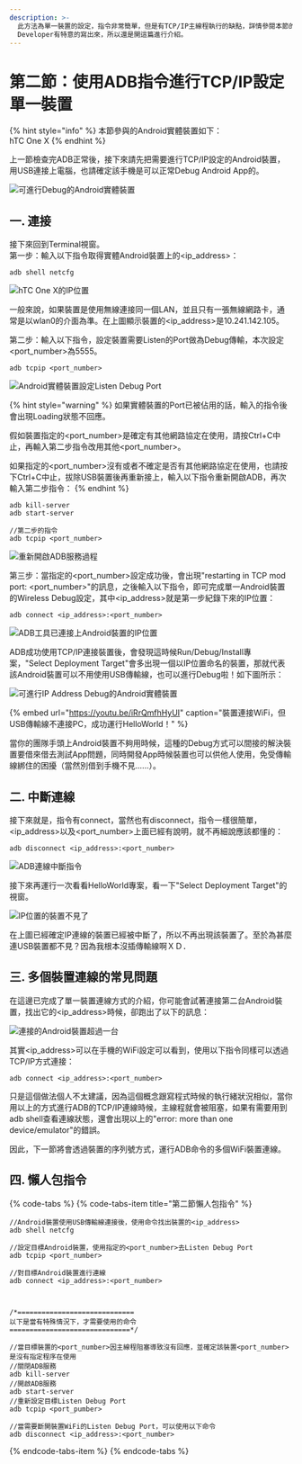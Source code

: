 ```yaml
---
description: >-
  此方法為單一裝置的設定，指令非常簡單，但是有TCP/IP主線程執行的缺點，詳情參閱本節的第三點。個人其實不太推薦這個方法，因為會有ADB的TCP/IP線程阻塞的問題，但Google
  Developer有特意的寫出來，所以還是開這篇進行介紹。
---
```


# 第二節：使用ADB指令進行TCP/IP設定單一裝置

{% hint style="info" %}
本節參與的Android實體裝置如下：  
hTC One X
{% endhint %}

上一節檢查完ADB正常後，接下來請先把需要進行TCP/IP設定的Android裝置，用USB連接上電腦，也請確定該手機是可以正常Debug Android App的。

![&#x53EF;&#x9032;&#x884C;Debug&#x7684;Android&#x5BE6;&#x9AD4;&#x88DD;&#x7F6E;](.gitbook/assets/ke-jin-hang-debug-de-android-shi-ti-zhuang-zhi.png)

## 一. 連接

接下來回到Terminal視窗。  
第一步：輸入以下指令取得實體Android裝置上的&lt;ip\_address&gt;：

```text
adb shell netcfg
```

![hTC One X&#x7684;IP&#x4F4D;&#x7F6E;](.gitbook/assets/htc-onexde-ip-wei-zhi.png)

一般來說，如果裝置是使用無線連接同一個LAN，並且只有一張無線網路卡，通常是以wlan0的介面為準。在上圖顯示裝置的&lt;ip\_address&gt;是10.241.142.105。

第二步：輸入以下指令，設定裝置需要Listen的Port做為Debug傳輸，本次設定&lt;port\_number&gt;為5555。

```text
adb tcpip <port_number>
```

![Android&#x5BE6;&#x9AD4;&#x88DD;&#x7F6E;&#x8A2D;&#x5B9A;Listen Debug Port](.gitbook/assets/android-shi-ti-she-ding-listendebug-de-port.png)

{% hint style="warning" %}
如果實體裝置的Port已被佔用的話，輸入的指令後會出現Loading狀態不回應。

假如裝置指定的&lt;port\_number&gt;是確定有其他網路協定在使用，請按Ctrl+C中止，再輸入第二步指令改用其他&lt;port\_number&gt;。

如果指定的&lt;port\_number&gt;沒有或者不確定是否有其他網路協定在使用，也請按下Ctrl+C中止，拔除USB裝置後再重新接上，輸入以下指令重新開啟ADB，再次輸入第二步指令：
{% endhint %}

```text
adb kill-server
adb start-server

//第二步的指令
adb tcpip <port_number>
```

![&#x91CD;&#x65B0;&#x958B;&#x555F;ADB&#x670D;&#x52D9;&#x904E;&#x7A0B;](.gitbook/assets/zhong-xin-kai-qi-adb-fu-wu.png)

第三步：當指定的&lt;port\_number&gt;設定成功後，會出現"restarting in TCP mod port: &lt;port\_number&gt;"的訊息，之後輸入以下指令，即可完成單一Android裝置的Wireless Debug設定，其中&lt;ip\_address&gt;就是第一步紀錄下來的IP位置：

```text
adb connect <ip_address>:<port_number>
```

![ADB&#x5DE5;&#x5177;&#x5DF2;&#x9023;&#x63A5;&#x4E0A;Android&#x88DD;&#x7F6E;&#x7684;IP&#x4F4D;&#x7F6E;](.gitbook/assets/zhuang-zhi-ip-wei-zhi-yu-adb-lian-xian.png)

ADB成功使用TCP/IP連接裝置後，會發現這時候Run/Debug/Install專案，"Select Deployment Target"會多出現一個以IP位置命名的裝置，那就代表該Android裝置可以不用使用USB傳輸線，也可以進行Debug啦！如下圖所示：

![&#x53EF;&#x9032;&#x884C;IP Address Debug&#x7684;Android&#x5BE6;&#x9AD4;&#x88DD;&#x7F6E;](.gitbook/assets/ke-yong-ipaddressdebug-de-android-shi-ti-zhuang-zhi.png)

{% embed url="https://youtu.be/iRrQmfhHyUI" caption="裝置連接WiFi，但USB傳輸線不連接PC，成功運行HelloWorld！" %}

當你的團隊手頭上Android裝置不夠用時候，這種的Debug方式可以間接的解決裝置要借來借去測試App問題，同時開發App時候裝置也可以供他人使用，免受傳輸線綁住的困擾（當然別借到手機不見......）。

## 二. 中斷連線

接下來就是，指令有connect，當然也有disconnect，指令一樣很簡單，&lt;ip\_address&gt;以及&lt;port\_number&gt;上面已經有說明，就不再細說應該都懂的：

```text
adb disconnect <ip_address>:<port_number>
```

![ADB&#x9023;&#x7DDA;&#x4E2D;&#x65B7;&#x6307;&#x4EE4;](.gitbook/assets/adb-lian-xian-zhong-duan-zhi-ling.png)

接下來再運行一次看看HelloWorld專案，看一下"Select Deployment Target"的視窗。

![IP&#x4F4D;&#x7F6E;&#x7684;&#x88DD;&#x7F6E;&#x4E0D;&#x898B;&#x4E86;](.gitbook/assets/yi-zhong-duan-xian-zhuang-zhi.png)

在上圖已經確定IP連線的裝置已經被中斷了，所以不再出現該裝置了。至於為甚麼連USB裝置都不見？因為我根本沒插傳輸線啊ＸＤ．

## 三. 多個裝置連線的常見問題

在這邊已完成了單一裝置連線方式的介紹，你可能會試著連接第二台Android裝置，找出它的&lt;ip\_address&gt;時候，卻跑出了以下的訊息：

![&#x9023;&#x63A5;&#x7684;Android&#x88DD;&#x7F6E;&#x8D85;&#x904E;&#x4E00;&#x53F0;](.gitbook/assets/morethanonedeviceerr.png)

其實&lt;ip\_address&gt;可以在手機的WiFi設定可以看到，使用以下指令同樣可以透過TCP/IP方式連接：

```text
adb connect <ip_address>:<port_number>
```

只是這個做法個人不太建議，因為這個概念跟寫程式時候的執行緒狀況相似，當你用以上的方式進行ADB的TCP/IP連線時候，主線程就會被阻塞，如果有需要用到adb shell查看連線狀態，還會出現以上的"error: more than one device/emulator"的錯誤。

因此，下一節將會透過裝置的序列號方式，運行ADB命令的多個WiFi裝置連線。

## 四. 懶人包指令

{% code-tabs %}
{% code-tabs-item title="第二節懶人包指令" %}
```text
//Android裝置使用USB傳輸線連接後，使用命令找出裝置的<ip_address>
adb shell netcfg

//設定目標Android裝置，使用指定的<port_number>去Listen Debug Port
adb tcpip <port_number>

//對目標Android裝置進行連線
adb connect <ip_address>:<port_number>



/*=============================
以下是當有特殊情況下，才需要使用的命令
==============================*/

//當目標裝置的<port_number>因主線程阻塞導致沒有回應，並確定該裝置<port_number>是沒有指定程序在使用
//關閉ADB服務
adb kill-server
//開啟ADB服務
adb start-server
//重新設定目標Listen Debug Port
adb tcpip <port_pumber>

//當需要斷開裝置WiFi的Listen Debug Port，可以使用以下命令
adb disconnect <ip_address>:<port_number>
```
{% endcode-tabs-item %}
{% endcode-tabs %}


